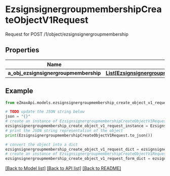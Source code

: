 # EzsignsignergroupmembershipCreateObjectV1Request

Request for POST /1/object/ezsignsignergroupmembership

## Properties

Name | Type | Description | Notes
------------ | ------------- | ------------- | -------------
**a_obj_ezsignsignergroupmembership** | [**List[EzsignsignergroupmembershipRequestCompound]**](EzsignsignergroupmembershipRequestCompound.md) |  | 

## Example

```python
from eZmaxApi.models.ezsignsignergroupmembership_create_object_v1_request import EzsignsignergroupmembershipCreateObjectV1Request

# TODO update the JSON string below
json = "{}"
# create an instance of EzsignsignergroupmembershipCreateObjectV1Request from a JSON string
ezsignsignergroupmembership_create_object_v1_request_instance = EzsignsignergroupmembershipCreateObjectV1Request.from_json(json)
# print the JSON string representation of the object
print(EzsignsignergroupmembershipCreateObjectV1Request.to_json())

# convert the object into a dict
ezsignsignergroupmembership_create_object_v1_request_dict = ezsignsignergroupmembership_create_object_v1_request_instance.to_dict()
# create an instance of EzsignsignergroupmembershipCreateObjectV1Request from a dict
ezsignsignergroupmembership_create_object_v1_request_form_dict = ezsignsignergroupmembership_create_object_v1_request.from_dict(ezsignsignergroupmembership_create_object_v1_request_dict)
```
[[Back to Model list]](../README.md#documentation-for-models) [[Back to API list]](../README.md#documentation-for-api-endpoints) [[Back to README]](../README.md)


